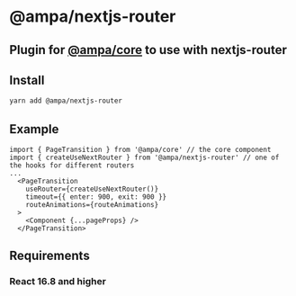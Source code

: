 # @ampa/nextjs-router

## Plugin for [@ampa/core](https://github.com/Uncleseneca/ampa-core) to use with nextjs-router

## Install

```sh
yarn add @ampa/nextjs-router
```

## Example

```
import { PageTransition } from '@ampa/core' // the core component
import { createUseNextRouter } from '@ampa/nextjs-router' // one of the hooks for different routers
...
  <PageTransition
    useRouter={createUseNextRouter()}
    timeout={{ enter: 900, exit: 900 }}
    routeAnimations={routeAnimations}
  >
    <Component {...pageProps} />
  </PageTransition>
```

## Requirements

### React 16.8 and higher
